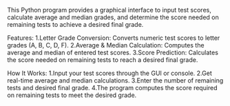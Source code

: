 This Python program provides a graphical interface to input test scores, calculate average and median grades, and determine the score needed on remaining tests to achieve a desired final grade.

Features:
1.Letter Grade Conversion: Converts numeric test scores to letter grades (A, B, C, D, F).
2.Average & Median Calculation: Computes the average and median of entered test scores.
3.Score Prediction: Calculates the score needed on remaining tests to reach a desired final grade.

How It Works:
1.Input your test scores through the GUI or console.
2.Get real-time average and median calculations.
3.Enter the number of remaining tests and desired final grade.
4.The program computes the score required on remaining tests to meet the desired grade.
